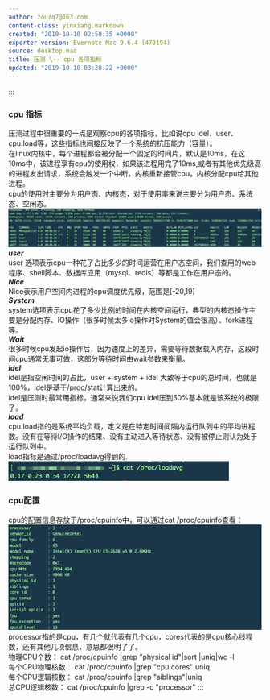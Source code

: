 ```yaml
---
author: zouzq7@163.com
content-class: yinxiang.markdown
created: "2019-10-10 02:50:35 +0000"
exporter-version: Evernote Mac 9.6.4 (470194)
source: desktop.mac
title: 压测 \-- cpu 各项指标
updated: "2019-10-10 03:28:22 +0000"
---
```


:::  
### cpu 指标  

压测过程中很重要的一点是观察cpu的各项指标，比如说cpu
idel、user、cpu.load等，这些指标也间接反映了一个系统的抗压能力（容量）。\
在linux内核中，每个进程都会被分配一个固定的时间片，默认是10ms，在这10ms中，该进程享有cpu的使用权，如果该进程用完了10ms,或者有其他优先级高的进程发出请求，系统会触发一个中断，内核重新接管cpu，内核分配cpu给其他进程。\
cpu的使用时主要分为用户态、内核态，对于使用率来说主要分为用户态、系统态、空闲态。\
![](%E5%8E%8B%E6%B5%8B%20--%20cpu%20%E5%90%84%E9%A1%B9%E6%8C%87%E6%A0%87.resources/E9F6AAD6-A744-4381-9B9D-F5CDFA670905.png) 
 \
***user***\
user
选项表示cpu一种花了占比多少的时间运营在用户态空间，我们查用的web程序、shell脚本、数据库应用（mysql、redis）等都是工作在用户态的。\
***Nice***\
Nice表示用户空间内进程的cpu调度优先级，范围是\[-20,19\]\
***System***\
system选项表示cpu花了多少比例的时间在内核空间运行，典型的内核态操作主要是分配内存、IO操作（很多时候太多io操作时System的值会很高）、fork进程等。\
***Wait***\
很多时候cpu发起io操作后，因为速度上的差异，需要等待数据载入内存，这段时间cpu通常无事可做，这部分等待时间由wait参数来衡量。\
***idel***\
idel是指空闲时间的占比，user + system + idel
大致等于cpu的总时间，也就是100%，idel是基于/proc/stat计算出来的。\
idel是压测时最常用指标，通常来说我们cpu
idel压到50%基本就是该系统的极限了。\
***load***\
cpu.load指的是系统平均负载，定义是在特定时间间隔内运行队列中的平均进程数。没有在等待I/O操作的结果、没有主动进入等待状态、没有被停止则认为处于运行队列中。\
load指标是通过/proc/loadavg得到的.\
![](%E5%8E%8B%E6%B5%8B%20--%20cpu%20%E5%90%84%E9%A1%B9%E6%8C%87%E6%A0%87.resources/1ABA98C3-B925-4A10-9DFA-6CFC84FCF3F0.png) 
 

### cpu配置  

cpu的配置信息存放于/proc/cpuinfo中，可以通过cat /proc/cpuinfo查看：\
![](%E5%8E%8B%E6%B5%8B%20--%20cpu%20%E5%90%84%E9%A1%B9%E6%8C%87%E6%A0%87.resources/2EBC85C6-C4DB-43F6-AF37-BA4BD07F87CF.png) 
 \
processor指的是cpu，有几个就代表有几个cpu，cores代表的是cpu核心线程数，还有其他几项信息，意思都很明了了。\
物理CPU个数： cat /proc/cpuinfo \|grep \"physical id\"\|sort \|uniq\|wc
-l\
每个CPU物理核数： cat /proc/cpuinfo \|grep \"cpu cores\"\|uniq\
每个CPU逻辑核数： cat /proc/cpuinfo \|grep \"siblings\"\|uniq\
总CPU逻辑核数： cat /proc/cpuinfo \|grep -c \"processor\"
:::

 
